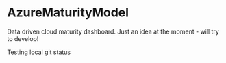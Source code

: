 # AzureMaturityModel
Data driven cloud maturity dashboard.  Just an idea at the moment - will try to develop!

Testing local git status